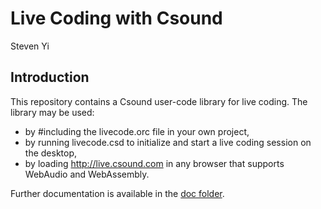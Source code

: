 # Live Coding with Csound

Steven Yi

## Introduction 

This repository contains a Csound user-code library for live coding. The library may be used:

* by \#including the livecode.orc file in your own project,
* by running livecode.csd to initialize and start a live coding session on the desktop,
* by loading http://live.csound.com in any browser that supports WebAudio and WebAssembly.

Further documentation is available in the [doc folder](doc/intro.md).
